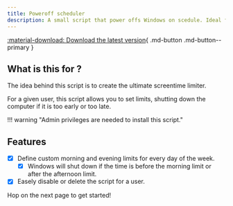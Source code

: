```yaml
---
title: Poweroff scheduler
description: A small script that power offs Windows on scedule. Ideal for your screentime goals!
---
```


[:material-download: Download the latest version](https://github.com/FlagHunter01/poweroff-scheduler/releases){ .md-button .md-button--primary }

## What is this for ? 

The idea behind this script is to create the ultimate screentime limiter. 

For a given user, this script allows you to set limits, shutting down the computer if it is too early or too late. 

!!! warning "Admin privileges are needed to install this script."

## Features

- [x] Define custom morning and evening limits for every day of the week.
    - [x] Windows will shut down if the time is before the morning limit or after the afternoon limit. 
- [x] Easely disable or delete the script for a user.

Hop on the next page to get started!
